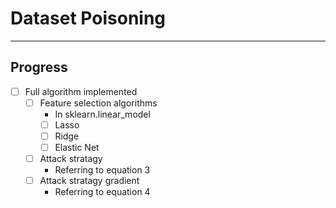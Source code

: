 # Dataset Poisoning
---

## Progress

- [ ] Full algorithm implemented
  - [ ] Feature selection algorithms
    - In sklearn.linear_model
    - [ ] Lasso
    - [ ] Ridge
    - [ ] Elastic Net
  - [ ] Attack stratagy
    - Referring to equation 3 
  - [ ] Attack stratagy gradient
    - Referring to equation 4

<!-- ### Equations

$EQ2:~~~ \min\limits_{\boldsymbol{w}, b} \mathcal{L} = \frac{1}{n}\sum^n\limits_{i=1}\ell(y_i, f(\boldsymbol{x}_i)) + \lambda\Omega(\boldsymbol{w}) $

$EQ3:~~~ \max\limits_{\boldsymbol{x}_c} \mathcal{W} = \frac{1}{m}\sum^m\limits_{j=1}\ell(\hat{y_j}, f(\hat{\boldsymbol{x}_j})) + \lambda\Omega(\boldsymbol{w}) $

$EQ4:~~~ \frac{\partial{\mathcal{W}}}{\partial{{\boldsymbol{x}_c}}} = \frac{1}{m}\sum^m\limits_{j=1}(f(\hat{\boldsymbol{x}_j})-\hat{y_j})\bigg(\hat{\boldsymbol{x}}^\intercal_j\frac{\partial{\boldsymbol{w}}}{\partial{\boldsymbol{x}_c}}+\frac{\partial{b}}{\partial{\boldsymbol{x}_c}}\bigg) + \lambda\boldsymbol{r}\frac{\partial{\boldsymbol{w}}}{\partial{\boldsymbol{x}_c}}$ -->